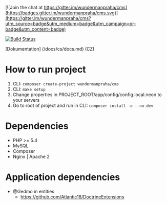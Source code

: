 [![Join the chat at https://gitter.im/wundermanpraha/cms](https://badges.gitter.im/wundermanpraha/cms.svg)](https://gitter.im/wundermanpraha/cms?utm_source=badge&utm_medium=badge&utm_campaign=pr-badge&utm_content=badge)

[![Build Status](https://img.shields.io/travis/wundermanpraha/cms.svg?style=flat-square)](https://travis-ci.org/wundermanpraha/cms)


[Dokumentation] (/docs/cs/docs.md) (CZ)


How to run project
==================

1. CLI: `composer create-project wundermanpraha/cms`
1. CLI: `make setup`
1. Change properties in PROJECT_ROOT/app/config/config.local.neon to your servers
1. Go to root of project and run in CLI: `composer install -o --no-dev`

Dependencies
============

+ PHP >= 5.4
+ MySQL
+ Composer
+ Nginx | Apache 2

Application dependencies
========================
- @Gedmo in entities
	+ https://github.com/Atlantic18/DoctrineExtensions
